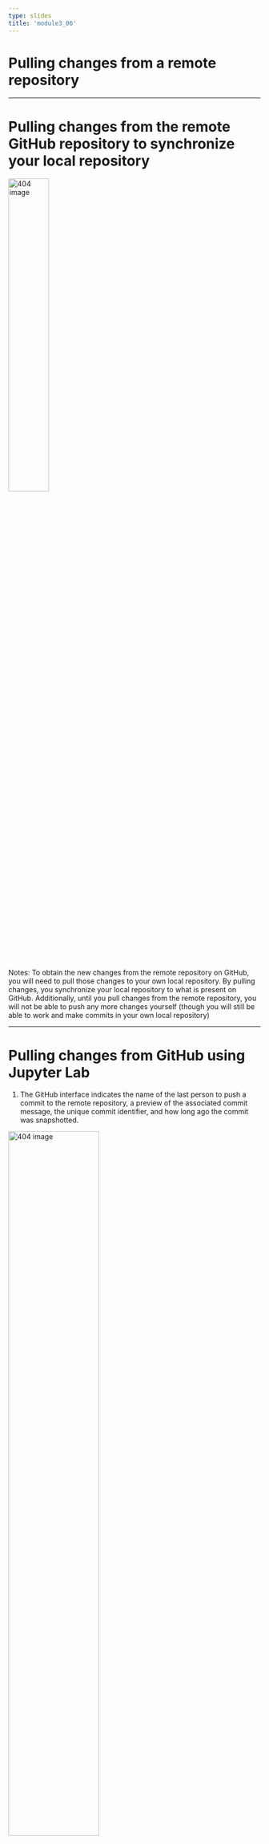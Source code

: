 ```yaml
---
type: slides
title: 'module3_06'
---
```


# Pulling changes from a remote repository

---
# Pulling changes from the remote GitHub repository to synchronize your local repository

<img src='/module3/vc-pull.png' width="40%" alt="404 image" align="center"/>



Notes: To obtain the new changes from the remote repository on GitHub, you will need to pull those changes to your own local repository. By pulling changes, you synchronize your local repository to what is present on GitHub. Additionally, until you pull changes from the remote repository, you will not be able to push any more changes yourself (though you will still be able to work and make commits in your own local repository)


---

#  Pulling changes from GitHub using Jupyter Lab 

1. The GitHub interface indicates the name of the last person to push a commit to the remote repository, a preview of the associated commit message, the unique commit identifier, and how long ago the commit was snapshotted. 


<img src='/module3/vc-pull-jupyter.png' width="60%" alt="404 image"/>



---

#  Pulling changes from GitHub using Jupyter Lab 

2. The Jupyter Git extension clone button. 


<img src='/module3/vc-pull-jupyter-1.png' width="60%" alt="404 image"/>


Notes: We will now walk through how to use the Jupyter Git extension tool to pull changes to our `eda.ipynb` analysis file that were made by a collaborator.
You can tell Git to “pull” by clicking on the cloud icon with the down arrow in Jupyter

---

#  Pulling changes from GitHub using Jupyter Lab

3. The prompt after changes have been successfully pulled from a remote repository. 


<img src='/module3/vc-pull-jupyter-3.png' width="60%" alt="404 image"/>

---
#  Pulling changes from GitHub using Jupyter Lab


4. Changes made by the collaborator to `eda.ipynb` (code highlighted by red arrows). 

<img src='/module3/vc-pull-jupyter-4.png' width="60%" alt="404 image"/>


Notes: Once the files are successfully pulled from GitHub, you need to click “Dismiss” to keep working.
And then when you open (or refresh) the files whose changes you just pulled, you should be able to see them

---
#  Jupyter Lab: Pulling changes from GitHub

5. Version control repository history viewed using the Jupyter Git extension. 


<img src='/module3/vc-pull-jupyter-4.png' width="60%" alt="404 image" />


Notes: It can be very useful to review the history of the changes to your project. You can do this directly in Jupyter by clicking “History” in the Git tab. It is good practice to pull any changes at the start of every work session before you start working on your local copy.

---

# Terminal: 

`git pull`

Notes: To pull from the terminal you should use the command `git pull`

---

# Let's practise!
